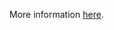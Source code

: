 More information [here](https://docs.paloaltonetworks.com/content/techdocs/en_US/prisma/prisma-cloud/prisma-cloud-code-security-policy-reference/aws-policies/aws-general-policies/ensure-aws-ebs-volume-is-encrypted-by-key-management-service-kms-using-a-customer-managed-key-cmk.html).
